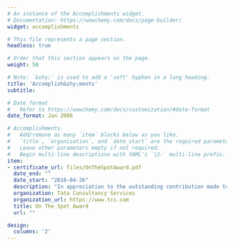 ```yaml
---
# An instance of the Accomplishments widget.
# Documentation: https://wowchemy.com/docs/page-builder/
widget: accomplishments

# This file represents a page section.
headless: true

# Order that this section appears on the page.
weight: 50

# Note: `&shy;` is used to add a 'soft' hyphen in a long heading.
title: 'Accomplish&shy;ments'
subtitle:

# Date format
#   Refer to https://wowchemy.com/docs/customization/#date-format
date_format: Jan 2006

# Accomplishments.
#   Add/remove as many `item` blocks below as you like.
#   `title`, `organization`, and `date_start` are the required parameters.
#   Leave other parameters empty if not required.
#   Begin multi-line descriptions with YAML's `|2-` multi-line prefix.
item:
- certificate_url: files/OnTheSpotAward.pdf
  date_end: ""
  date_start: "2016-04-26"
  description: "In appreciation to the outstanding contribution made to the organization."
  organization: Tata Consultancy Services
  organization_url: https://www.tcs.com
  title: On The Spot Award
  url: ""

design:
  columns: '2' 
---
```

